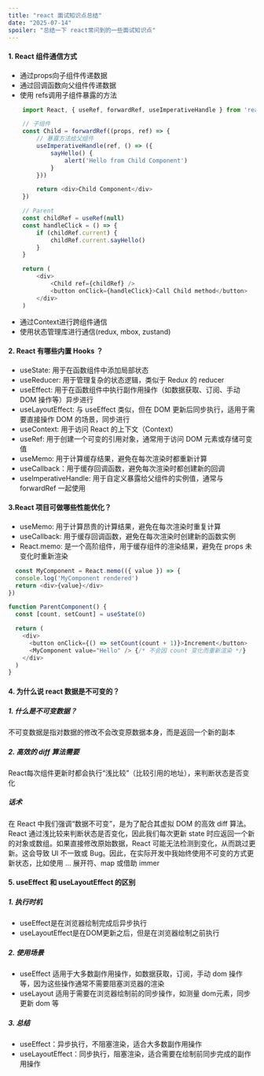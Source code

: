 ```yaml
---
title: "react 面试知识点总结"
date: "2025-07-14"
spoiler: "总结一下 react常问到的一些面试知识点"
---
```



#### 1. React 组件通信方式

- 通过props向子组件传递数据
- 通过回调函数向父组件传递数据
- 使用 refs调用子组件暴露的方法

```javascript
    import React, { useRef, forwardRef, useImperativeHandle } from 'react'

    // 子组件
    const Child = forwardRef((props, ref) => {
        // 暴露方法给父组件
        useImperativeHandle(ref, () => ({
            sayHello() {
                alert('Hello from Child Component')
            }
        }))

        return <div>Child Component</div>
    })

    // Parent
    const childRef = useRef(null)
    const handleClick = () => {
        if (childRef.current) {
            childRef.current.sayHello()
        }
    }

    return (
        <div>
            <Child ref={childRef} />
            <button onClick={handleClick}>Call Child method</button>
        </div>
    )
```

- 通过Context进行跨组件通信
- 使用状态管理库进行通信(redux, mbox, zustand)

#### 2. React 有哪些内置 Hooks ？

- useState: 用于在函数组件中添加局部状态
- useReducer: 用于管理复杂的状态逻辑，类似于 Redux 的 reducer
- useEffect: 用于在函数组件中执行副作用操作（如数据获取、订阅、手动 DOM 操作等）异步进行
- useLayoutEffect: 与 useEffect 类似，但在 DOM 更新后同步执行，适用于需要直接操作 DOM 的场景，同步进行
- useContext: 用于访问 React 的上下文（Context）
- useRef: 用于创建一个可变的引用对象，通常用于访问 DOM 元素或存储可变值
- useMemo: 用于计算缓存结果，避免在每次渲染时都重新计算
- useCallback：用于缓存回调函数，避免每次渲染时都创建新的回调
- useImperativeHandle: 用于自定义暴露给父组件的实例值，通常与 forwardRef 一起使用

#### 3.React 项目可做哪些性能优化？

- useMemo: 用于计算昂贵的计算结果，避免在每次渲染时重复计算
- useCallback: 用于缓存回调函数，避免在每次渲染时创建新的函数实例
- React.memo: 是一个高阶组件，用于缓存组件的渲染结果，避免在 props 未变化时重新渲染

```javascript
  const MyComponent = React.memo(({ value }) => {
  console.log('MyComponent rendered')
  return <div>{value}</div>
})

function ParentComponent() {
  const [count, setCount] = useState(0)

  return (
    <div>
      <button onClick={() => setCount(count + 1)}>Increment</button>
      <MyComponent value="Hello" /> {/* 不会因 count 变化而重新渲染 */}
    </div>
  )
}
```

#### 4. 为什么说 react 数据是不可变的？

##### 1. 什么是不可变数据？

不可变数据是指对数据的修改不会改变原数据本身，而是返回一个新的副本

##### 2. 高效的 diff 算法需要

React每次组件更新时都会执行“浅比较”（比较引用的地址），来判断状态是否变化

##### 话术

在 React 中我们强调“数据不可变”，是为了配合其虚拟 DOM 的高效 diff 算法。React 通过浅比较来判断状态是否变化，因此我们每次更新 state 时应返回一个新的对象或数组。如果直接修改原始数据，React 可能无法检测到变化，从而跳过更新。这会导致 UI 不一致或 Bug。因此，在实际开发中我始终使用不可变的方式更新状态，比如使用 ... 展开符、map 或借助 immer

#### 5. useEffect 和 useLayoutEffect 的区别

##### 1. 执行时机

- useEffect是在浏览器绘制完成后异步执行
- useLayoutEffect是在DOM更新之后，但是在浏览器绘制之前执行

##### 2. 使用场景

- useEffect 适用于大多数副作用操作，如数据获取，订阅，手动 dom 操作等，因为这些操作通常不需要阻塞浏览器的渲染
- useLayout 适用于需要在浏览器绘制前的同步操作，如测量 dom元素，同步更新 dom 等

##### 3. 总结

- useEffect：异步执行，不阻塞渲染，适合大多数副作用操作
- useLayoutEffect：同步执行，阻塞渲染，适合需要在绘制前同步完成的副作用操作


